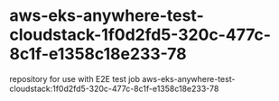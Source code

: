 # aws-eks-anywhere-test-cloudstack-1f0d2fd5-320c-477c-8c1f-e1358c18e233-78
repository for use with E2E test job aws-eks-anywhere-test-cloudstack:1f0d2fd5-320c-477c-8c1f-e1358c18e233-78
